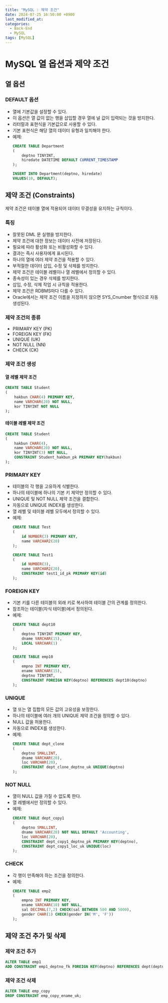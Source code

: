 ```yaml
---
title: "MySQL : 제약 조건"
date: 2024-07-25 16:50:00 +0900
last_modified_at:
categories:
  - Back-End
  - MySQL
tags: [MySQL]
---
```

# MySQL 열 옵션과 제약 조건

## 열 옵션

### DEFAULT 옵션
- 열에 기본값을 설정할 수 있다.
- 이 옵션은 열 값이 없는 행을 삽입할 경우 열에 널 값이 입력되는 것을 방지한다.
- 리터럴과 표현식을 기본값으로 사용할 수 있다.
- 기본 표현식은 해당 열의 데이터 유형과 일치해야 한다.
- 예제:
  ```sql
  CREATE TABLE Department
  (
      deptno TINYINT,
      hiredate DATETIME DEFAULT CURRENT_TIMESTAMP
  );

  INSERT INTO Department(deptno, hiredate)
  VALUES(10, DEFAULT);
  ```

## 제약 조건 (Constraints)
제약 조건은 테이블 열에 적용되어 데이터 무결성을 유지하는 규칙이다.

### 특징
- 잘못된 DML 문 실행을 방지한다.
- 제약 조건에 대한 정보는 데이터 사전에 저장된다.
- 필요에 따라 활성화 또는 비활성화할 수 있다.
- 결과는 즉시 사용자에게 표시된다.
- 하나의 열에 여러 제약 조건을 적용할 수 있다.
- 부적절한 데이터 삽입, 수정 및 삭제를 방지한다.
- 제약 조건은 테이블 레벨이나 열 레벨에서 정의할 수 있다.
- 종속성이 있는 경우 삭제를 방지한다.
- 삽입, 수정, 삭제 작업 시 규칙을 적용한다.
- 제약 조건은 RDBMS마다 다를 수 있다.
- Oracle에서는 제약 조건 이름을 지정하지 않으면 SYS_Cnumber 형식으로 자동 생성된다.

### 제약 조건의 종류
- PRIMARY KEY (PK)
- FOREIGN KEY (FK)
- UNIQUE (UK)
- NOT NULL (NN)
- CHECK (CK)

### 제약 조건 생성

#### 열 레벨 제약 조건
```sql
CREATE TABLE Student
(
    hakbun CHAR(4) PRIMARY KEY,
    name VARCHAR(20) NOT NULL,
    kor TINYINT NOT NULL
);
```

#### 테이블 레벨 제약 조건
```sql
CREATE TABLE Student
(
    hakbun CHAR(4),
    name VARCHAR(20) NOT NULL,
    kor TINYINT(3) NOT NULL,
    CONSTRAINT Student_hakbun_pk PRIMARY KEY(hakbun)
);
```

### PRIMARY KEY
- 테이블의 각 행을 고유하게 식별한다.
- 하나의 테이블에 하나의 기본 키 제약만 정의할 수 있다.
- UNIQUE 및 NOT NULL 제약 조건을 결합한다.
- 자동으로 UNIQUE INDEX를 생성한다.
- 열 레벨 및 테이블 레벨 모두에서 정의할 수 있다.
- 예제:
  ```sql
  CREATE TABLE Test
  (
      id NUMBER(3) PRIMARY KEY,
      name VARCHAR2(20)
  );

  CREATE TABLE Test1
  (
      id NUMBER(3),
      name VARCHAR2(20),
      CONSTRAINT test1_id_pk PRIMARY KEY(id)
  );
  ```

### FOREIGN KEY
- 기본 키를 다른 테이블의 외래 키로 복사하여 테이블 간의 관계를 정의한다.
- 참조하는 테이블(자식 테이블)에서 정의된다.
- 예제:
  ```sql
  CREATE TABLE dept10
  (
      deptno TINYINT PRIMARY KEY,
      dname VARCHAR(15),
      LOCAL VARCHAR(1)
  );

  CREATE TABLE emp10
  (
      empno INT PRIMARY KEY,
      ename VARCHAR(15),
      deptno TINYINT,
      CONSTRAINT FOREIGN KEY(deptno) REFERENCES dept10(deptno)
  );
  ```

### UNIQUE
- 열 또는 열 집합의 모든 값의 고유성을 보장한다.
- 하나의 테이블에 여러 개의 UNIQUE 제약 조건을 정의할 수 있다.
- NULL 값을 허용한다.
- 자동으로 INDEX를 생성한다.
- 예제:
  ```sql
  CREATE TABLE dept_clone
  (
      deptno SMALLINT,
      dname VARCHAR(20),
      loc VARCHAR(20),
      CONSTRAINT dept_clone_deptno_uk UNIQUE(deptno)
  );
  ```

### NOT NULL
- 열이 NULL 값을 가질 수 없도록 한다.
- 열 레벨에서만 정의할 수 있다.
- 예제:
  ```sql
  CREATE TABLE dept_copy1
  (
      deptno SMALLINT,
      dname VARCHAR(20) NOT NULL DEFAULT 'Accounting',
      loc VARCHAR(20),
      CONSTRAINT dept_copy1_deptno_pk PRIMARY KEY(deptno),
      CONSTRAINT dept_copy1_loc_uk UNIQUE(loc)
  );
  ```

### CHECK
- 각 행이 만족해야 하는 조건을 정의한다.
- 예제:
  ```sql
  CREATE TABLE emp2
  (
      empno INT PRIMARY KEY,
      ename VARCHAR(10) NOT NULL,
      sal DECIMAL(7,2) CHECK(sal BETWEEN 500 AND 5000),
      gender CHAR(1) CHECK(gender IN('M', 'F'))
  );
  ```

## 제약 조건 추가 및 삭제

### 제약 조건 추가
```sql
ALTER TABLE emp1
ADD CONSTRAINT emp1_deptno_fk FOREIGN KEY(deptno) REFERENCES dept(deptno);
```

### 제약 조건 삭제
```sql
ALTER TABLE emp_copy
DROP CONSTRAINT emp_copy_ename_uk;
```

